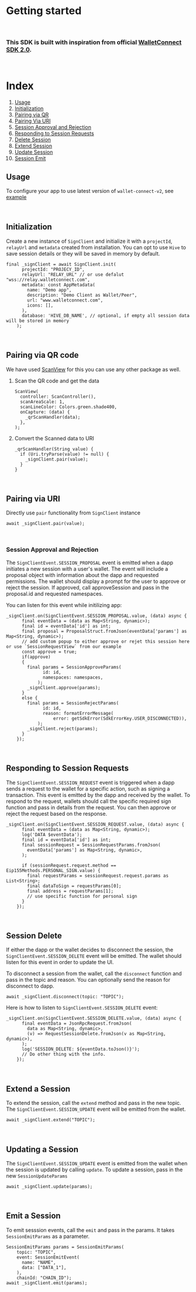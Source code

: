 # Getting started

<br>

### This SDK is built with inspiration from official [WalletConnect SDK 2.0](https://docs.walletconnect.com/2.0).

<br>

# Index

1. [Usage](#usage)
2. [Initialization](#initialization)
3. [Pairing via QR](#pairing-via-qr-code)
4. [Pairing Via URI](#pairing-via-uri)
5. [Session Approval and Rejection](#session-approval-and-rejection)
6. [Responding to Session Requests](#responding-to-session-requests)
7. [Delete Session](#session-delete)
8. [Extend Session](#extend-a-session)
9. [Update Session](#updating-a-session​)
10. [Session Emit](#emit-a-session)

## Usage

To configure your app to use latest version of `wallet-connect-v2`, see [example](https://github.com/orange-wallet/wallet-connect-dart)

<br>

## Initialization

Create a new instance of `SignClient` and initialize it with a `projectId`, `relayUrl` and `metadata` created from installation.
You can opt to use `Hive` to save session details or they will be saved in memory by default.

```
final _signClient = await SignClient.init(
      projectId: "PROJECY_ID",
      relayUrl: "RELAY_URL" // or use defalut "wss://relay.walletconnect.com",
      metadata: const AppMetadata(
        name: "Demo app",
        description: "Demo Client as Wallet/Peer",
        url: "www.walletconnect.com",
        icons: [],
      ),
      database: 'HIVE_DB_NAME', // optional, if empty all session data will be stored in memory
    );
```

<br>

## Pairing via QR code

We have used [ScanView](https://pub.dev/packages/scan) for this you can use any other package as well.

1. Scan the QR code and get the data
   ```
   ScanView(
     controller: ScanController(),
     scanAreaScale: 1,
     scanLineColor: Colors.green.shade400,
     onCapture: (data) {
       _qrScanHandler(data);
     },
   );
   ```
2. Convert the Scanned data to URI
   ```
   _qrScanHandler(String value) {
     if (Uri.tryParse(value) != null) {
       _signClient.pair(value);
     }
   }
   ```

<br>

## Pairing via URI

Directly use `pair` functionality from `SignClient` instance

```
await _signClient.pair(value);
```

<br>

### Session Approval and Rejection

The `SignClientEvent.SESSION_PROPOSAL` event is emitted when a dapp initiates a new session with a user's wallet. The event will include a proposal object with information about the dapp and requested permissions. The wallet should display a prompt for the user to approve or reject the session. If approved, call approveSession and pass in the proposal.id and requested namespaces.

You can listen for this event while initilizing app:

```
_signClient.on(SignClientEvent.SESSION_PROPOSAL.value, (data) async {
      final eventData = (data as Map<String, dynamic>);
      final id = eventData['id'] as int;
      final proposal = ProposalStruct.fromJson(eventData['params'] as Map<String, dynamic>);
      // add custom popup to either approve or rejet this session here or use `SessionRequestView` from our example
      const approve = true;
      if(approve)
      {
        final params = SessionApproveParams(
              id: id,
              namespaces: namespaces,
            );
        _signClient.approve(params);
      }
      else {
        final params = SessionRejectParams(
              id: id,
              reason: formatErrorMessage(
                  error: getSdkError(SdkErrorKey.USER_DISCONNECTED)),
            );
        _signClient.reject(params);
      }
    });
```

<br>

## Responding to Session Requests

The `SignClientEvent.SESSION_REQUEST` event is triggered when a dapp sends a request to the wallet for a specific action, such as signing a transaction. This event is emitted by the dapp and received by the wallet. To respond to the request, wallets should call the specific required sign function and pass in details from the request. You can then approve or reject the request based on the response.

```
_signClient.on(SignClientEvent.SESSION_REQUEST.value, (data) async {
      final eventData = (data as Map<String, dynamic>);
      log('DATA $eventData');
      final id = eventData['id'] as int;
      final sessionRequest = SessionRequestParams.fromJson(
        eventData['params'] as Map<String, dynamic>,
      );

      if (sessionRequest.request.method == Eip155Methods.PERSONAL_SIGN.value) {
        final requestParams = sessionRequest.request.params as List<String>;
        final dataToSign = requestParams[0];
        final address = requestParams[1];
        // use specific function for personal sign
      }
    });
```

<br>

## Session Delete

If either the dapp or the wallet decides to disconnect the session, the `SignClientEvent.SESSION_DELETE` event will be emitted. The wallet should listen for this event in order to update the UI.

To disconnect a session from the wallet, call the `disconnect` function and pass in the topic and reason. You can optionally send the reason for disconnect to dapp.

```
await _signClient.disconnect(topic: "TOPIC");
```

Here is how to listen to `SignClientEvent.SESSION_DELETE` event:

```
_signClient.on(SignClientEvent.SESSION_DELETE.value, (data) async {
      final eventData = JsonRpcRequest.fromJson(
        data as Map<String, dynamic>,
        (v) => RequestSessionDelete.fromJson(v as Map<String, dynamic>),
      );
      log('SESSION_DELETE: ${eventData.toJson()}');
      // Do other thing with the info.
    });
```

<br>

## Extend a Session

To extend the session, call the `extend` method and pass in the new topic. The `SignClientEvent.SESSION_UPDATE` event will be emitted from the wallet.

```
await _signClient.extend("TOPIC");
```

<br>

## Updating a Session​

The `SignClientEvent.SESSION_UPDATE` event is emitted from the wallet when the session is updated by calling `update`.
To update a session, pass in the new `SessionUpdateParams`

```
await _signClient.update(params);
```

<br>

## Emit a Session

To emit sesssion events, call the `emit` and pass in the params. It takes `SessionEmitParams` as a parameter.

```
SessionEmitParams params = SessionEmitParams(
    topic: "TOPIC",
    event: SessionEmitEvent(
      name: "NAME",
      data: ["DATA_1"],
    ),
    chainId: "CHAIN_ID");
await _signClient.emit(params);
```

<br>
